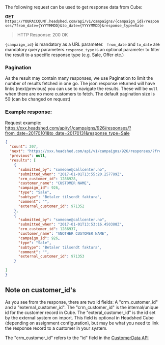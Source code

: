 The following request can be used to get response data from Cube:

**GET** ```https://YOURACCOUNT.headshed.com/api/v1/campaigns/{campaign_id}/responses/?from_date={YYYYMMDD}&to_date={YYYYMMDD}&response_type=Sale```

> HTTP Response: 200 OK

` {campaign_id} ` is mandatory as a URL parameter.
` from_date` and ` to_date ` are mandatory query parameters
`response_type` is an optional parameter to filter the result to a specific response type (e.g. Sale, Offer etc.) 

### Pagination
As the result may contain many responses, we use Pagination to limit the number of results fetched in one go.
The json response returned will have links (next/previous) you can use to navigate the results. These will be ```null```
when there are no more customers to fetch. The default pagination size is 50 (can be changed on request)


### Example response:
Request example: https://xxx.headshed.com/api/v1/campaigns/926/responses/?from_date=20170101&to_date=20170131&response_type=Sale

```json  
{
  "count": 207,
  "next": "https://xxx.headshed.com/api/v1/campaigns/926/responses/?from_date=20170101&to_date=20170131&response_type=Sale/?page=2",
  "previous": null,
  "results": [
    {
      "submitted_by": "someone@callcenter.no",
      "submitted_when": "2017-01-01T13:55:20.257789Z",
      "crm_customer_id": 1286928,
      "customer_name": "CUSTOMER NAME",
      "campaign_id": 926,
      "type": "Sale",
      "subtype": "Betaler tilsendt faktura",
      "comment": "",
      "external_customer_id": 971352
    },
    {
      "submitted_by": "someone@callcenter.no",
      "submitted_when": "2017-01-01T13:53:16.450388Z",
      "crm_customer_id": 1286937,
      "customer_name": "ANOTHER CUSTOMER NAME",
      "campaign_id": 926,
      "type": "Sale",
      "subtype": "Betaler tilsendt faktura",
      "comment": "",
      "external_customer_id": 971353
    }
 
]
}
  ```

## Note on customer_id's
As you see from the response, there are two id fields: A "crm_customer_id" and a "external_customer_id".
The "crm_customer_id" is the internal/unique id for the customer record in Cube. 
The "exteral_customer_id" is the id set by the external system on import. This field is optional in Headshed Cube (depending on assignment configuration), but may be what you need to link the response record to a customer in your system.

The "crm_customer_id" refers to the "id" field in the [CustomerData API](https://github.com/Headshed/cube-integration/blob/master/CustomerDataAPI.md "Go to CustomerData API")
